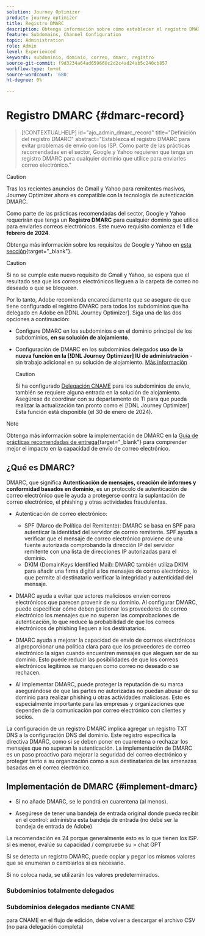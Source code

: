 ```yaml
---
solution: Journey Optimizer
product: journey optimizer
title: Registro DMARC
description: Obtenga información sobre cómo establecer el registro DMARC en Journey Optimizer
feature: Subdomains, Channel Configuration
topic: Administration
role: Admin
level: Experienced
keywords: subdominio, dominio, correo, dmarc, registro
source-git-commit: f9d3234a64ad659660c2d2c4ad24ab5c240cb857
workflow-type: tm+mt
source-wordcount: '680'
ht-degree: 0%

---
```


# Registro DMARC {#dmarc-record}

>[!CONTEXTUALHELP]
>id="ajo_admin_dmarc_record"
>title="Definición del registro DMARC"
>abstract="Establezca el registro DMARC para evitar problemas de envío con los ISP. Como parte de las prácticas recomendadas en el sector, Google y Yahoo requieren que tenga un registro DMARC para cualquier dominio que utilice para enviarles correo electrónico."

>[!CAUTION]
>
>Tras los recientes anuncios de Gmail y Yahoo para remitentes masivos, Journey Optimizer ahora es compatible con la tecnología de autenticación DMARC.

<!--TO ADD TO AJO HOME PAGE (first tab)

>[!TAB Mandatory DMARC update]

As part of their enforcing industry best practices, Google and Yahoo will both be requiring that you have a DMARC record for any domain you use to send email to them, starting on **February 1st, 2024**. Make sure that you have DMARC record set up for all the subdomains that you have delegated to Adobe in Journey Optimizer.

[![image](using/assets/do-not-localize/learn-more-button.svg)](using/configuration/dmarc-record-update.md)
-->

Como parte de las prácticas recomendadas del sector, Google y Yahoo requerirán que tenga un **Registro DMARC** para cualquier dominio que utilice para enviarles correos electrónicos. Este nuevo requisito comienza el **1 de febrero de 2024**.

Obtenga más información sobre los requisitos de Google y Yahoo en [esta sección](https://experienceleague.adobe.com/docs/deliverability-learn/deliverability-best-practice-guide/additional-resources/guidance-around-changes-to-google-and-yahoo.html?lang=en#dmarc%3A){target="_blank"}.

>[!CAUTION]
>
>Si no se cumple este nuevo requisito de Gmail y Yahoo, se espera que el resultado sea que los correos electrónicos lleguen a la carpeta de correo no deseado o que se bloqueen.

Por lo tanto, Adobe recomienda encarecidamente que se asegure de que tiene configurado el registro DMARC para todos los subdominios que ha delegado en Adobe en [!DNL Journey Optimizer]. Siga una de las dos opciones a continuación:

* Configure DMARC en los subdominios o en el dominio principal de los subdominios, **en su solución de alojamiento**.

* Configuración de DMARC en los subdominios delegados **uso de la nueva función en la [!DNL Journey Optimizer] IU de administración** - sin trabajo adicional en su solución de alojamiento. [Más información](#implement-dmarc)

  >[!CAUTION]
  >
  >Si ha configurado [Delegación CNAME](delegate-subdomain.md#cname-subdomain-delegation) para los subdominios de envío, también se requiere alguna entrada en la solución de alojamiento. Asegúrese de coordinar con su departamento de TI para que pueda realizar la actualización tan pronto como el [!DNL Journey Optimizer] Esta función está disponible (el 30 de enero de 2024). <!--and be ready on February 1st, 2024-->

>[!NOTE]
>
>Obtenga más información sobre la implementación de DMARC en la [Guía de prácticas recomendadas de entrega](https://experienceleague.adobe.com/docs/deliverability-learn/deliverability-best-practice-guide/additional-resources/technotes/implement-dmarc.html#about){target="_blank"} para comprender mejor el impacto en la capacidad de envío de correo electrónico.

## ¿Qué es DMARC?

DMARC, que significa **Autenticación de mensajes, creación de informes y conformidad basados en dominio**, es un protocolo de autenticación de correo electrónico que le ayuda a protegerse contra la suplantación de correo electrónico, el phishing y otras actividades fraudulentas.

* Autenticación de correo electrónico:

   * SPF (Marco de Política del Remitente): DMARC se basa en SPF para autenticar la identidad del servidor de correo remitente. SPF ayuda a verificar que el mensaje de correo electrónico proviene de una fuente autorizada comprobando la dirección IP del servidor remitente con una lista de direcciones IP autorizadas para el dominio.
   * DKIM (DomainKeys Identified Mail): DMARC también utiliza DKIM para añadir una firma digital a los mensajes de correo electrónico, lo que permite al destinatario verificar la integridad y autenticidad del mensaje.

* DMARC ayuda a evitar que actores maliciosos envíen correos electrónicos que parecen provenir de su dominio. Al configurar DMARC, puede especificar cómo deben gestionar los proveedores de correo electrónico los mensajes que no superan las comprobaciones de autenticación, lo que reduce la probabilidad de que los correos electrónicos de phishing lleguen a los destinatarios.

* DMARC ayuda a mejorar la capacidad de envío de correos electrónicos al proporcionar una política clara para que los proveedores de correo electrónico la sigan cuando encuentren mensajes que aleguen ser de su dominio. Esto puede reducir las posibilidades de que los correos electrónicos legítimos se marquen como correo no deseado o se rechacen.

* Al implementar DMARC, puede proteger la reputación de su marca asegurándose de que las partes no autorizadas no puedan abusar de su dominio para realizar phishing u otras actividades maliciosas. Esto es especialmente importante para las empresas y organizaciones que dependen de la comunicación por correo electrónico con clientes y socios.

La configuración de un registro DMARC implica agregar un registro TXT DNS a la configuración DNS del dominio. Este registro especifica la directiva DMARC, como si se deben poner en cuarentena o rechazar los mensajes que no superan la autenticación. La implementación de DMARC es un paso proactivo para mejorar la seguridad del correo electrónico y proteger tanto a su organización como a sus destinatarios de las amenazas basadas en el correo electrónico.

## Implementación de DMARC {#implement-dmarc}

* Si no añade DMARC, se le pondrá en cuarentena (al menos).

* Asegúrese de tener una bandeja de entrada original donde pueda recibir en el control: administra esta bandeja de entrada (no debe ser la bandeja de entrada de Adobe)

La recomendación es 24 porque generalmente esto es lo que tienen los ISP.
si es menor, evalúe su capacidad / compruebe su > chat GPT

Si se detecta un registro DMARC, puede copiar y pegar los mismos valores que se enumeran o cambiarlos si es necesario.

Si no coloca nada, se utilizarán los valores predeterminados.

### Subdominios totalmente delegados

### Subdominios delegados mediante CNAME

para CNAME en el flujo de edición, debe volver a descargar el archivo CSV (no para delegación completa)





